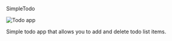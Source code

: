 SimpleTodo

![Todo app](todo.gif)

Simple todo app that allows you to add and delete todo list items.
